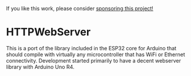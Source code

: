 If you like this work, please consider [sponsoring this project!](https://paypal.me/cotesta)

# HTTPWebServer
This is a port of the library included in the ESP32 core for Arduino that should compile with virtually any microcontroller that has WiFi or Ethernet connectivity. Development started primarily to have a decent webserver library with Arduino Uno R4.


